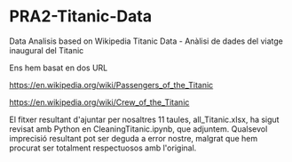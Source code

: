 # PRA2-Titanic-Data
Data Analisis based on Wikipedia Titanic Data - 
Anàlisi de dades del viatge inaugural del Titanic

Ens hem basat en dos URL

https://en.wikipedia.org/wiki/Passengers_of_the_Titanic

https://en.wikipedia.org/wiki/Crew_of_the_Titanic

El fitxer resultant d'ajuntar per nosaltres 11 taules, all_Titanic.xlsx, ha sigut revisat amb Python en CleaningTitanic.ipynb, que adjuntem.
Qualsevol imprecisió resultant pot ser deguda a error nostre, malgrat que hem procurat ser totalment respectuosos amb l'original.
